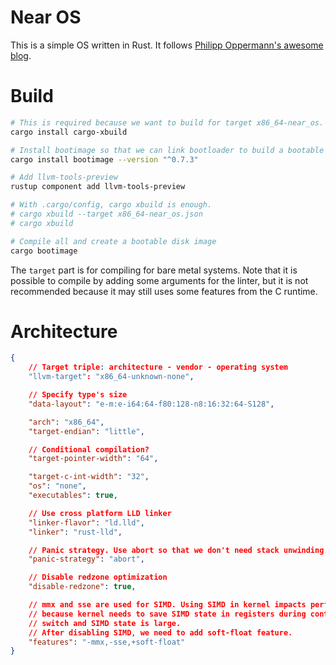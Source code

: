 # Near OS

This is a simple OS written in Rust. It follows [Philipp Oppermann's awesome blog](https://os.phil-opp.com).

# Build
```bash
# This is required because we want to build for target x86_64-near_os.
cargo install cargo-xbuild

# Install bootimage so that we can link bootloader to build a bootable image.
cargo install bootimage --version "^0.7.3"

# Add llvm-tools-preview
rustup component add llvm-tools-preview

# With .cargo/config, cargo xbuild is enough.
# cargo xbuild --target x86_64-near_os.json
# cargo xbuild

# Compile all and create a bootable disk image
cargo bootimage
```

The ```target``` part is for compiling for bare metal systems. Note that it is possible to compile by adding some arguments for the linter, but it is not recommended because it may still uses some features from the C runtime.

# Architecture
```json
{
    // Target triple: architecture - vendor - operating system
    "llvm-target": "x86_64-unknown-none",

    // Specify type's size
    "data-layout": "e-m:e-i64:64-f80:128-n8:16:32:64-S128",

    "arch": "x86_64",
    "target-endian": "little",

    // Conditional compilation?
    "target-pointer-width": "64",

    "target-c-int-width": "32",
    "os": "none",
    "executables": true,

    // Use cross platform LLD linker
    "linker-flavor": "ld.lld",
    "linker": "rust-lld",

    // Panic strategy. Use abort so that we don't need stack unwinding.
    "panic-strategy": "abort",

    // Disable redzone optimization
    "disable-redzone": true,

    // mmx and sse are used for SIMD. Using SIMD in kernel impacts performace
    // because kernel needs to save SIMD state in registers during context
    // switch and SIMD state is large.
    // After disabling SIMD, we need to add soft-float feature.
    "features": "-mmx,-sse,+soft-float"
}
```
